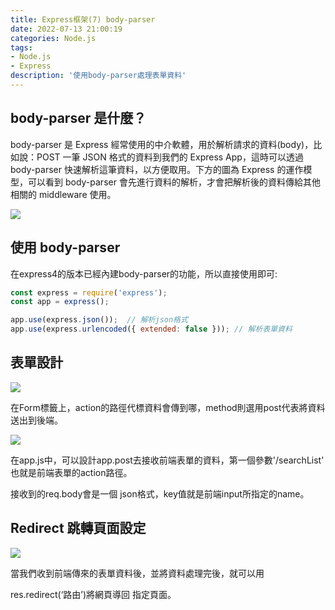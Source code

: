 ```yaml
---
title: Express框架(7) body-parser
date: 2022-07-13 21:00:19
categories: Node.js
tags: 
- Node.js
- Express
description: '使用body-parser處理表單資料'
---
```


## body-parser 是什麼？

body-parser 是 Express 經常使用的中介軟體，用於解析請求的資料(body)，比如說：POST 一筆 JSON 格式的資料到我們的 Express App，這時可以透過 body-parser 快速解析這筆資料，以方便取用。下方的圖為 Express 的運作模型，可以看到 body-parser 會先進行資料的解析，才會把解析後的資料傳給其他相關的 middleware 使用。

![](https://miro.medium.com/max/1400/0*8sAI6T1cahPoR-e6.png)

## 使用 body-parser

在express4的版本已經內建body-parser的功能，所以直接使用即可:

``` js
const express = require('express');
const app = express();

app.use(express.json());  // 解析json格式
app.use(express.urlencoded({ extended: false })); // 解析表單資料
```

## 表單設計

![](https://miro.medium.com/max/1196/1*XUZu72p4jof3Tk6jZl6xOg.png)

在Form標籤上，action的路徑代標資料會傳到哪，method則選用post代表將資料送出到後端。

![](https://miro.medium.com/max/1156/1*xn-Ao4WJiGUQEVJh2uRRDw.png)

在app.js中，可以設計app.post去接收前端表單的資料，第一個參數'/searchList' 也就是前端表單的action路徑。

接收到的req.body會是一個 json格式，key值就是前端input所指定的name。

## Redirect 跳轉頁面設定

![](https://miro.medium.com/max/1240/1*Ky3EZaP8KjIveIpTp7b7eA.png)

當我們收到前端傳來的表單資料後，並將資料處理完後，就可以用

res.redirect(‘路由’)將網頁導回 指定頁面。